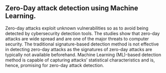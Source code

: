 ## Zero-Day attack detection using Machine Learning.

Zero-day attacks exploit unknown vulnerabilities so as to avoid being detected by cybersecurity detection
tools. The studies show that zero-day attacks are wide spread and are one of the major threats to computer security. The traditional
signature-based detection method is not effective in detecting zero-day attacks as the signatures of zero-day
attacks are typically not available beforehand. Machine Learning (ML)-based detection method is capable of
capturing attacks’ statistical characteristics and is, hence, promising for zero-day attack detection.
